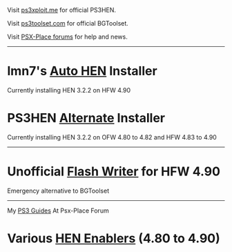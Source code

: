 Visit [ps3xploit.me](http://www.ps3xpliot.me/) for official PS3HEN.

Visit [ps3toolset.com](https://www.ps3toolset.com) for official BGToolset.

Visit [PSX-Place forums](https://www.psx-place.com/forums) for help and news.

-------
# lmn7's [Auto HEN](https://ps3addict.github.io/autohen) Installer

Currently installing HEN 3.2.2 on HFW 4.90

# PS3HEN [Alternate](https://ps3addict.github.io/alternate) Installer

Currently installing HEN 3.2.2 on OFW 4.80 to 4.82 and HFW 4.83 to 4.90

-------
# Unofficial [Flash Writer](https://ps3addict.github.io/writer/) for HFW 4.90

Emergency alternative to BGToolset

-------

My [PS3 Guides](https://ps3addict.github.io/guides.html) At Psx-Place Forum

# Various [HEN Enablers](https://ps3addict.github.io/enablehen) (4.80 to 4.90)